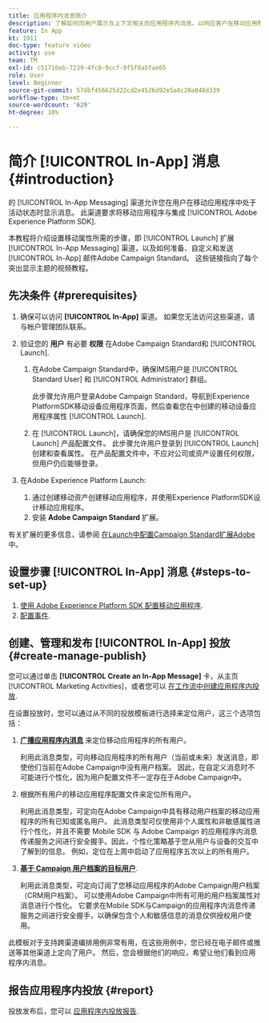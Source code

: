 ```yaml
---
title: 应用程序内消息简介
description: 了解如何向用户展示与上下文相关的应用程序内消息，以响应客户在移动应用程序中的实时行为。
feature: In App
kt: 1911
doc-type: feature video
activity: use
team: TM
exl-id: c51716eb-7239-4fc0-9ccf-9f5f0a5fae65
role: User
level: Beginner
source-git-commit: 57dbf456625d22cd2e4526d92e5a8c20a048d339
workflow-type: tm+mt
source-wordcount: '629'
ht-degree: 10%

---
```


# 简介 [!UICONTROL In-App] 消息 {#introduction}

的 [!UICONTROL In-App Messaging] 渠道允许您在用户在移动应用程序中处于活动状态时显示消息。 此渠道要求将移动应用程序与集成 [!UICONTROL Adobe Experience Platform SDK].

本教程将介绍设置移动属性所需的步骤，即 [!UICONTROL Launch] 扩展 [!UICONTROL In-App Messaging] 渠道，以及如何准备、自定义和发送 [!UICONTROL In-App] 邮件Adobe Campaign Standard。 这些链接指向了每个突出显示主题的视频教程。

## 先决条件 {#prerequisites}

1. 确保可以访问 **[!UICONTROL In-App]** 渠道。 如果您无法访问这些渠道，请与帐户管理团队联系。
1. 验证您的 **用户** 有必要 **权限** 在Adobe Campaign Standard和 [!UICONTROL Launch].

   1. 在Adobe Campaign Standard中，确保IMS用户是 [!UICONTROL Standard User] 和 [!UICONTROL Administrator] 群组。

      此步骤允许用户登录Adobe Campaign Standard，导航到Experience PlatformSDK移动设备应用程序页面，然后查看您在中创建的移动设备应用程序属性 [!UICONTROL Launch].

   1. 在 [!UICONTROL Launch]，请确保您的IMS用户是 [!UICONTROL Launch] 产品配置文件。 此步骤允许用户登录到 [!UICONTROL Launch] 创建和查看属性。 在产品配置文件中，不应对公司或资产设置任何权限，但用户仍应能够登录。

1. 在Adobe Experience Platform Launch:

   1. 通过创建移动资产创建移动应用程序，并使用Experience PlatformSDK设计移动应用程序。
   1. 安装 **Adobe Campaign Standard** 扩展。

有关扩展的更多信息，请参阅 [在Launch中配置Campaign Standard扩展Adobe](Https://aep-sdks.gitbook.io/docs/using-mobile-extensions/adobe-campaign-standard) 中。

## 设置步骤 [!UICONTROL In-App] 消息 {#steps-to-set-up}

1. [使用 Adobe Experience Platform SDK 配置移动应用程序](/help/communication-channels/mobile/configure-mobile-apps-using-aep-sdk.md).
1. [配置事件](/help/communication-channels/mobile/in-app/configure-events.md).

## 创建、管理和发布 [!UICONTROL In-App] 投放 {#create-manage-publish}

您可以通过单击 **[!UICONTROL Create an In-App Message]** 卡，从主页 [!UICONTROL Marketing Activities]，或者您可以 [在工作流中创建应用程序内投放](/help/communication-channels/mobile/in-app/in-app-activity.md).

在设置投放时，您可以通过从不同的投放模板进行选择来定位用户，这三个选项包括：

1. [**广播应用程序内消息**](/help/communication-channels/mobile/in-app/broadcast-in-app-message.md) 来定位移动应用程序的所有用户。

   利用此消息类型，可向移动应用程序的所有用户（当前或未来）发送消息，即使他们当前在Adobe Campaign中没有用户档案。 因此，在自定义消息时不可能进行个性化，因为用户配置文件不一定存在于Adobe Campaign中。

1. 根据所有用户的移动应用程序配置文件来定位所有用户。

   利用此消息类型，可定向在Adobe Campaign中具有移动用户档案的移动应用程序的所有已知或匿名用户。 此消息类型可仅使用非个人属性和非敏感属性进行个性化，并且不需要 Mobile SDK 与 Adobe Campaign 的应用程序内消息传递服务之间进行安全握手。因此，个性化策略基于您从用户与设备的交互中了解到的信息。 例如，定位在上周中启动了应用程序五次以上的所有用户。

1. [**基于 Campaign 用户档案的目标用户**](/help/communication-channels/mobile/in-app/target-users-based-on-campaign-profile.md).

   利用此消息类型，可定向订阅了您移动应用程序的Adobe Campaign用户档案（CRM用户档案）。 可以使用Adobe Campaign中所有可用的用户档案属性对消息进行个性化。 它要求在Mobile SDK与Campaign的应用程序内消息传递服务之间进行安全握手，以确保包含个人和敏感信息的消息仅供授权用户使用。

此模板对于支持跨渠道编排用例非常有用，在这些用例中，您已经在电子邮件或推送等其他渠道上定向了用户。 然后，您会根据他们的响应，希望让他们看到应用程序内消息。

## 报告应用程序内投放 {#report}

投放发布后，您可以 [应用程序内投放报告](/help/communication-channels/mobile/in-app/in-app-reporting.md).
